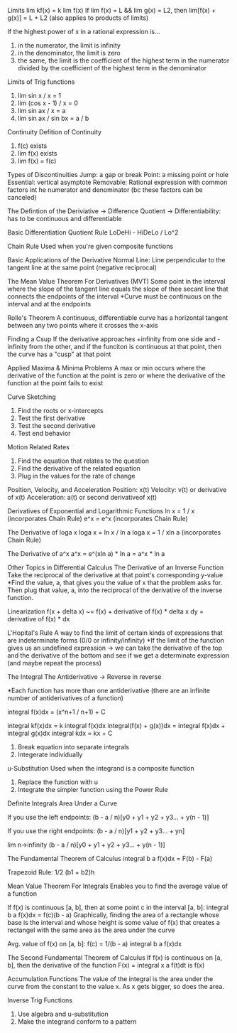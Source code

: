 Limits
lim kf(x) = k lim f(x)
If lim f(x) = L && lim g(x) = L2, then lim[f(x) + g(x)] = L + L2 (also applies to products of limits)

If the highest power of x in a rational expression is...
1. in the numerator, the limit is infinity
2. in the denominator, the limit is zero
3. the same, the limit is the coefficient of the highest term in the numerator divided by the coefficient of the highest term in the denominator

Limits of Trig functions
1. lim sin x / x = 1
2. lim (cos x - 1) / x = 0
3. lim sin ax / x = a
4. lim sin ax / sin bx = a / b

Continuity
Defition of Continuity
1. f(c) exists
2. lim f(x) exists
3. lim f(x) = f(c)

Types of Discontinuities
Jump: a gap or break
Point: a missing point or hole
Essential: vertical asymptote
Removable: Rational expression with common factors int he numerator and denominator (bc these factors can be canceled)

The Defintion of the Deriviative
-> Difference Quotient
-> Differentiability: has to be continuous and differentiable

Basic Differentiation
Quotient Rule
LoDeHi - HiDeLo / Lo^2

Chain Rule
Used when you're given composite functions

Basic Applications of the Derivative
Normal Line: Line perpendicular to the tangent line at the same point (negative reciprocal)

The Mean Value Theorem For Derivatives (MVT)
Some point in the interval where the slope of the tangent line equals the slope of thee secant line that connects the endpoints of the interval
*Curve must be continuous on the interval and at the endpoints

Rolle's Theorem
A continuous, differentiable curve has a horizontal tangent between any two points where it crosses the x-axis

Finding a Csup
If the derivative approaches +infinity from one side and -infinity from the other, and if the funciton is continuous at that point, then the curve has a "cusp" at that point

Applied Maxima & Minima Problems
A max or min occurs where the derivative of the function at the point is zero or where the derivative of the function at the point fails to exist

Curve Sketching
1. Find the roots or x-intercepts
2. Test the first derivative
3. Test the second derivative
4. Test end behavior

Motion
Related Rates
1. Find the equation that relates to the question
2. Find the derivative of the related equation
3. Plug in the values for the rate of change

Position, Velocity, and Acceleration
Position: x(t)
Velocity: v(t) or derivative of x(t)
Acceleration: a(t) or second derivativeof x(t)

Derivatives of Exponential and Logarithmic Functions
ln x = 1 / x (incorporates Chain Rule)
e^x = e^x (incorporates Chain Rule)

The Derivative of loga x
loga x = ln x / ln a
loga x = 1 / xln a (incorporates Chain Rule)

The Derivative of a^x
a^x = e^(xln a) * ln a = a^x * ln a

Other Topics in Differential Calculus
The Derivative of an Inverse Function
Take the reciprocal of the derivative at that point's corresponding y-value
*Find the value, a, that gives you the value of x that the problem asks for. Then plug that value, a, into the reciprocal of the derivative of the inverse function.

Linearization
f(x + delta x) ~= f(x) + derivative of f(x) * delta x
dy = derivative of f(x) * dx

L'Hopital's Rule
A way to find the limit of certain kinds of expressions that are indeterminate forms (0/0 or infinity/infinity)
*If the limit of the function gives us an undefined expression -> we can take the derivative of the top and the derivative of the bottom and see if we get a determinate expression (and maybe repeat the process)

The Integral
The Antiderivative
-> Reverse in reverse

*Each function has more than one antiderivative (there are an infinite number of antiderivatives of a function)

integral f(x)dx = (x^n+1 / n+1) + C

integral kf(x)dx = k integral f(x)dx
integral(f(x) + g(x))dx = integral f(x)dx + integral g(x)dx
integral kdx = kx + C

1. Break equation into separate integrals
2. Integerate individually

u-Substitution
Used when the integrand is a composite function

1. Replace the function with u
2. Integrate the simpler function using the Power Rule

Definite Integrals
Area Under a Curve

If you use the left endpoints:
(b - a / n)[y0 + y1 + y2 + y3... + y(n - 1)]

If you use the right endpoints:
(b - a / n)[y1 + y2 + y3... + yn]

lim n->infinity (b - a / n)[y0 + y1 + y2 + y3... + y(n - 1)]

The Fundamental Theorem of Calculus
integral b a f(x)dx = F(b) - F(a)

Trapezoid Rule: 1/2 (b1 + b2)h

Mean Value Theorem For Integrals
Enables you to find the average value of a function

If f(x) is continuous [a, b], then at some point c in the interval [a, b]:
integral b a f(x)dx = f(c)(b - a)
Graphically, finding the area of a rectangle whose base is the interval and whose height is some value of f(x) that creates a rectangel with the same area as the area under the curve

Avg. value of f(x) on [a, b]:
f(c) = 1/(b - a) integral b a f(x)dx

The Second Fundamental Theorem of Calculus
If f(x) is continuous on [a, b], then the derivative of the function F(x) = integral x a f(t)dt is f(x)

Accumulation Functions
The value of the integral is the area under the curve from the constant to the value x. As x gets bigger, so does the area.

Inverse Trig Functions
1. Use algebra and u-substitution
2. Make the integrand conform to a pattern
